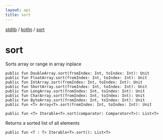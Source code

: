```yaml
---
layout: api
title: sort
---
```

[stdlib](../index.md) / [kotlin](index.md) / [sort](sort.md)

# sort
Sorts array or range in array inplace
```
public fun DoubleArray.sort(fromIndex: Int, toIndex: Int): Unit
public fun FloatArray.sort(fromIndex: Int, toIndex: Int): Unit
public fun IntArray.sort(fromIndex: Int, toIndex: Int): Unit
public fun ShortArray.sort(fromIndex: Int, toIndex: Int): Unit
public fun LongArray.sort(fromIndex: Int, toIndex: Int): Unit
public fun CharArray.sort(fromIndex: Int, toIndex: Int): Unit
public fun ByteArray.sort(fromIndex: Int, toIndex: Int): Unit
public fun <T> Array<T>.sort(fromIndex: Int, toIndex: Int): Unit
```

```
public fun <T> Iterable<T>.sort(comparator: Comparator<T>): List<T>
```
Returns a sorted list of all elements
```
public fun <T : T> Iterable<T>.sort(): List<T>
```
